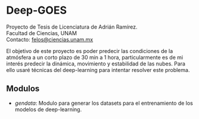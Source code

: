 # Deep-GOES

Proyecto de Tesis de Licenciatura de Adrián Ramírez. <br>
Facultad de Ciencias, UNAM <br>
Contacto: felos@ciencias.unam.mx

El objetivo de este proyecto es poder predecir las condiciones de la atmósfera a un corto plazo de 30 min a 1 hora, particularmente es de mi interés predecir la dinámica, movimiento y estabilidad de las nubes. Para ello usaré técnicas del deep-learning para intentar resolver este problema.


## Modulos

* *gendata*: Modulo para generar los datasets para el entrenamiento de los modelos de deep-learning.
